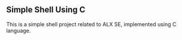 ## Simple Shell Using C

This is a simple shell project related to ALX SE, implemented using C language.
